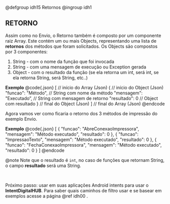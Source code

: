 @defgroup idh15 Retornos
@ingroup idh1

## RETORNO

Assim como no Envio, o Retorno também é composto por um componente raiz Array. Este contém um ou mais Objects, representando uma lista de **retornos** dos métodos que foram solicitados. 
Os Objects são compostos por 3 componentes:
   1. String - com o nome da função que foi invocada
   2. String - com uma mensagem de execução ou Exception gerada
   3. Object - com o resultado da função (se ela retorna um int, será int, se ela retorna String, será String, etc..)

**Exemplo**
@code{.json}
[                                   // início do Array (Json)
    {                               // início do Object (Json) 
        "funcao": "Método",         // String com nome da método 
        "mensagem": "Executado”,    // String com mensagem de retorno 
        "resultado": 0              // Object com resultado 
    }                               // final do Object (Json) 
]                                   // final do Array (Json) 
@endcode

Agora vamos ver como ficaria o retorno dos 3 métodos de impressão do exemplo Envio.

**Exemplo**
@code{.json}
[
    { 
        "funcao": "AbreConexaoImpressora", 
        "mensagem": "Método executado", 
        "resultado": 0 
    }, 
    { 
        "funcao": "ImpressaoTexto", 
        "mensagem": "Método executado", 
        "resultado": 0 
    }, 
    { 
        "funcao": "FechaConexaoImpressora", 
        "mensagem": "Método executado", 
        "resultado": 0 
    } 
]
@endcode

@note Note que o resultado é `int`, no caso de funções que retornam String, o campo **resultado** será uma String.

<br>

Próximo passo: usar em suas aplicações Android intents para usar o **IntentDigitalHUB**. Para saber quais caminhos de filtro usar e se basear em exemplos acesse a página @ref idh00 .